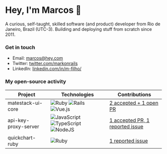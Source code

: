 # Hey, I'm Marcos 👋

A curious, self-taught, skilled software (and product) developer from Rio de Janeiro, Brazil (UTC-3). Building and deploying stuff from scratch since 2011.

### Get in touch

- Email: marcos@hey.com
- Twitter: [twitter.com/markonrails](http://www.twitter.com/markonrails)
- LinkedIn: [linkedin.com/in/m-filho/](https://www.linkedin.com/in/m-filho/)

### My open-source activity

| Project               | Technologies  | Contributions                    |
| --------------------- | ------------- | -------------------------------- |
| matestack-ui-core     | ![Ruby](https://img.shields.io/badge/Ruby-CC342D?style=for-the-badge&logo=ruby&logoColor=white) ![Rails](https://img.shields.io/badge/Rails-CC0000?style=for-the-badge&logo=ruby-on-rails&logoColor=white) ![Vue.js](https://img.shields.io/badge/Vue.js-35495E?style=for-the-badge&logo=vue-dot-js&logoColor=4FC08D) | [2 accepted + 1 open PR](https://github.com/search?q=repo%3Amatestack%2Fmatestack-ui-core+author%3Amarcosvafilho&type=issues) |
| api-key-proxy-server  | ![JavaScript](https://img.shields.io/badge/JavaScript-F7DF1E?style=for-the-badge&logo=javascript&logoColor=black) ![TypeScript](https://img.shields.io/badge/TypeScript-007ACC?style=for-the-badge&logo=typescript&logoColor=white) ![NodeJS](https://img.shields.io/badge/Node.js-43853D?style=for-the-badge&logo=node-dot-js&logoColor=white) | [1 accepted PR, 1 reported issue](https://github.com/MauricioRobayo/API-Key-Proxy-Server/pull/71) |
| quickchart-ruby | ![Ruby](https://img.shields.io/badge/Ruby-CC342D?style=for-the-badge&logo=ruby&logoColor=white) | [1 reported issue](https://github.com/search?q=repo%3Atyppo%2Fquickchart-ruby+author%3Amarcosvafilho&type=issues) |
